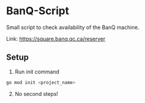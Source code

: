 # BanQ-Script

Small script to check availability of the BanQ machine.

Link: https://square.banq.qc.ca/reserver

## Setup

1. Run init command

```bash
go mod init <project_name>
```

2. No second steps!
